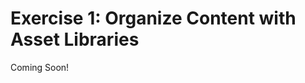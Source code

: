 # Exercise 1: Organize Content with Asset Libraries 

Coming Soon!

<!--
[$LIFERAY_LEARN_YOUTUBE_URL$]=https://www.youtube.com/embed/Y_AEKBN9Gfs

## Exercise Goals 
* Create two new Asset Libraries for Marvin Robotics 
* Add Content to the Asset Libraries 
* Create a new Document Type 

## Create the Product Assets Asset Library 
1. **Sign In** to Liferay as an Administrators. 
2. **Open** the _Global Menu_.  
3. **Go to** `Applications` &rarr; `Content`. 
4. **Click** _Asset Libraries_. 
5. **Click** the _Add_ icon at the top right. 
6. **Type** `Product Assets` for the _Name_. 
7. **Click** the _Save_ button. 
8. **Type** `Marvin Robotics' asset library for product assets.` as the _Description_. 
9. **Click** the _Save_ button at the bottom of the page. 

## Connect the Asset Library to the Marvin Robotics Sites 
1. **Click** the _Sites_ tab on the left. 
2. **Click** the _Add_ button next to _Connected Sites_. 
3. **Choose** _Marvin Robotics_. 
4. **Click** the _Add_ button next to _Connected Sites_. 
5. **Choose** _Marvin Robotics Store_. 

## Add Images to the Product Assets Library 
1. **Click** the _Back_ (<) icon at the top beside _Product Assets_ to view all Asset Libraries. 
2. **Click** _Product Assets_ to view the Asset Library. 
3. **Select** _Documents and Media_ under the _Content & Data_ section. 
4. **Click** the _Add_ icon at the top right. 
5. **Choose** _Multiple Files Upload_. 
6. **Click** _Select Files_ and locate the _product-images_ folder you unzipped at the start of the module. 
7. **Select** all images. 
8. **Click** _Open_. 
	- You can also drag and drop the files you want into the _Drop Files Here to Upload_ box. 
9. **Click** the _Publish_ button in the right column. 

## Create the Technical Documents Asset Library 
1. **Open** the _Global Menu_. 
2. **Go to** `Applications` &rarr; `Content`. 
3. **Click** _Asset Libraries_. 
4. **Click** the _Add_ icon at the top right. 
5. **Type** `Technical Documents` for the _Name_. 
6. **Click** the _Save_ button. 
7. **Type** `Marvin Robotics' asset library for technical documents.` as the _Description_. 
8. **Click** the _Save_ button at the bottom of the page. 

## Connect the Asset Library to the Marvin Robotics Sites 
1. **Click** the _Sites_ tab on the left. 
2. **Click** the _Add_ button next to _Connected Sites_. 
3. **Choose** _Marvin Robotics_. 
4. **Click** the _Add_ button next to _Connected Sites_. 
5. **Choose** _Marvin Robotics Store_. 

## Add Documents to the Technical Documents Library 
1. **Click** the _Back_ (<) icon at the top beside _Technical Documents_ to view all Asset Libraries. 
2. **Click** _Technical Documents_ to view the Asset Library. 
3. **Select** _Documents and Media_ under the _Content & Data_ section. 
4. **Click** the _Add_ icon at the top right. 
5. **Choose** _Multiple Files Upload_. 
6. **Click** _Select Files_ and locate the _technical-documents_ folder you unzipped at the start of the module. 
7. **Select** all documents. 
8. **Click** _Open_. 
	- You can also drag and drop the files you want into the _Drop Files Here to Upload_ box. 
9. **Click** the _Publish_ button in the right column. 

## Create a New Document Type in the Technical Documents Library 
1. **Click** the _Document Types_ tab to the right of _Files_. 
2. **Click** the _Add_ button at the right. 
3. **Type** `Technical Guides` for the _Name_. 
4. **Drop** a _Select From List_ field onto the Page. 
5. **Type** `Guide Format` for the _Label_. 
6. **Type** `Video, Photo, Text, Diagram` as the four _Options_. 
7. **Click** the _Back_ arrow beside _Select From List_ to go back to the _Builder_ menu. 
8. **Drop** a _Text_ field below the _Guide Format_ field. 
9. **Type** `Language(s)` for the _Label_. 
10. **Click** the _Back_ arrow. 
11. **Drop** a _Date_ field onto the page. 
12. **Type** `Date Created` for the _Label_. 
13. **Click** the toggle beside _Required Field_ to make it a required field. 
14. **Click** _Save_ in the top right corner. 

## Add a New Document using the Technical Guides Document Type 
1. **Click** the _Files_ tab. 
2. **Click** the _Add_ button at the right. 
3. **Choose** _Technical Guides_. 
4. **Click** _Select File_. 
5. **Choose** `TS2-100 Guide.pdf` from your exercise folder. 
6. **Click** _Open_. 
7. **Choose** _Text_ from the _Guide Format_ drop-down. 
8. **Type** `English` in the _Language(s)_ field. 
9. **Type** `12/01/2021` or select today's date as the _Date Created_. 
10. **Click** _Publish_. 

---

## Bonus Exercises 
1. Add another Asset Library for Marketing. Connect it to just the Marvin Robotics Site. 
2. Add a Document Type for Order Forms in the Product Assets Asset Library. 
-->